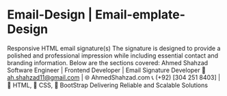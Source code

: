 # Email-Design | Email-emplate-Design
Responsive HTML email signature(s) The signature is designed to provide a polished and professional impression while including essential contact and branding information. Below are the sections covered:
Ahmed Shahzad
Software Engineer | Frontend Developer | Email Signature Developer 📧 ah.shahzad11@gmail.com | 🌐 AhmedShahzad.com
📞 (+92) [304 251 8403] | 💼 HTML, 💼 CSS, 💼 BootStrap
Delivering Reliable and Scalable Solutions
